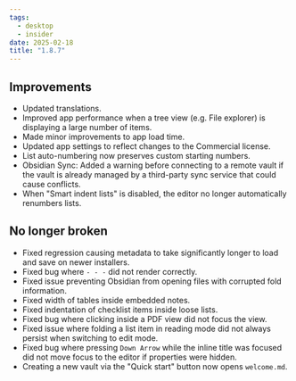 ```yaml
---
tags:
  - desktop
  - insider
date: 2025-02-18
title: "1.8.7"
---
```


## Improvements

- Updated translations.  
- Improved app performance when a tree view (e.g. File explorer) is displaying a large number of items.
- Made minor improvements to app load time.  
- Updated app settings to reflect changes to the Commercial license.  
- List auto-numbering now preserves custom starting numbers.  
- Obsidian Sync: Added a warning before connecting to a remote vault if the vault is already managed by a third-party sync service that could cause conflicts.  
- When "Smart indent lists" is disabled, the editor no longer automatically renumbers lists.  

## No longer broken  

- Fixed regression causing metadata to take significantly longer to load and save on newer installers.  
- Fixed bug where `- - -` did not render correctly.  
- Fixed issue preventing Obsidian from opening files with corrupted fold information.  
- Fixed width of tables inside embedded notes.  
- Fixed indentation of checklist items inside loose lists.  
- Fixed bug where clicking inside a PDF view did not focus the view.  
- Fixed issue where folding a list item in reading mode did not always persist when switching to edit mode.  
- Fixed bug where pressing `Down Arrow` while the inline title was focused did not move focus to the editor if properties were hidden.  
- Creating a new vault via the "Quick start" button now opens `welcome.md`.  
